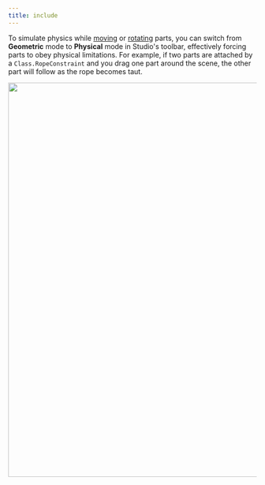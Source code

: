 ```yaml
---
title: include
---
```


To simulate physics while [moving](../../parts/index.md#move) or [rotating](../../parts/index.md#rotate) parts, you can switch from **Geometric** mode to **Physical** mode in Studio's toolbar, effectively forcing parts to obey physical limitations. For example, if two parts are attached by a `Class.RopeConstraint` and you drag one part around the scene, the other part will follow as the rope becomes taut.

<img src="../../assets/studio/general/Toolbar-Mode-Physical.png" width="800" />
